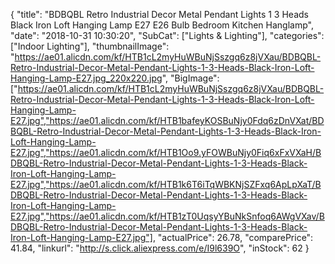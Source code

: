 {
	"title": "BDBQBL Retro Industrial Decor Metal Pendant Lights 1 3 Heads Black Iron Loft Hanging Lamp E27 E26 Bulb Bedroom Kitchen Hanglamp",
	"date": "2018-10-31 10:30:20",
	"SubCat": ["Lights & Lighting"],
	"categories": ["Indoor Lighting"],
	"thumbnailImage": "https://ae01.alicdn.com/kf/HTB1cL2myHuWBuNjSszgq6z8jVXau/BDBQBL-Retro-Industrial-Decor-Metal-Pendant-Lights-1-3-Heads-Black-Iron-Loft-Hanging-Lamp-E27.jpg_220x220.jpg",
	"BigImage": ["https://ae01.alicdn.com/kf/HTB1cL2myHuWBuNjSszgq6z8jVXau/BDBQBL-Retro-Industrial-Decor-Metal-Pendant-Lights-1-3-Heads-Black-Iron-Loft-Hanging-Lamp-E27.jpg","https://ae01.alicdn.com/kf/HTB1bafeyKOSBuNjy0Fdq6zDnVXat/BDBQBL-Retro-Industrial-Decor-Metal-Pendant-Lights-1-3-Heads-Black-Iron-Loft-Hanging-Lamp-E27.jpg","https://ae01.alicdn.com/kf/HTB1Oo9.yFOWBuNjy0Fiq6xFxVXaH/BDBQBL-Retro-Industrial-Decor-Metal-Pendant-Lights-1-3-Heads-Black-Iron-Loft-Hanging-Lamp-E27.jpg","https://ae01.alicdn.com/kf/HTB1k6T6iTqWBKNjSZFxq6ApLpXaT/BDBQBL-Retro-Industrial-Decor-Metal-Pendant-Lights-1-3-Heads-Black-Iron-Loft-Hanging-Lamp-E27.jpg","https://ae01.alicdn.com/kf/HTB1zT0UqsyYBuNkSnfoq6AWgVXav/BDBQBL-Retro-Industrial-Decor-Metal-Pendant-Lights-1-3-Heads-Black-Iron-Loft-Hanging-Lamp-E27.jpg"],
	"actualPrice": 26.78,
	"comparePrice": 41.84,
	"linkurl": "http://s.click.aliexpress.com/e/I9l639O",
	"inStock": 62
}
